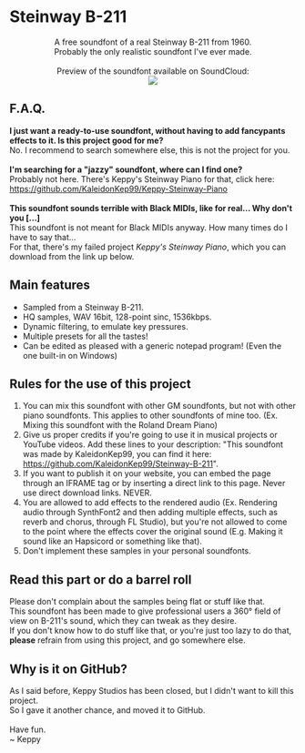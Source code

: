 # Steinway B-211
<p align="center">
  A free soundfont of a real Steinway B-211 from 1960.
  <br>
  Probably the only realistic soundfont I've ever made.
  <br><br>
  Preview of the soundfont available on SoundCloud:
  <br>
  <a href="https://soundcloud.com/kaleidonkep99/sets/steinway-b-211-project"><img src="http://www.australiacounselling.com.au/wp-content/uploads/2014/04/button-soundcloud.jpg" /></a>
</p>


## F.A.Q.
**I just want a ready-to-use soundfont, without having to add fancypants effects to it. Is this project good for me?**
<br>
No. I recommend to search somewhere else, this is not the project for you.
<br><br>
**I'm searching for a "jazzy" soundfont, where can I find one?**
<br>
Probably not here. There's Keppy's Steinway Piano for that, click here: https://github.com/KaleidonKep99/Keppy-Steinway-Piano
<br><br>
**This soundfont sounds terrible with Black MIDIs, like for real... Why don't you [...]**
<br>
This soundfont is not meant for Black MIDIs anyway. How many times do I have to say that...
<br>
For that, there's my failed project _Keppy's Steinway Piano_, which you can download from the link up below.

## Main features
- Sampled from a Steinway B-211.
- HQ samples, WAV 16bit, 128-point sinc, 1536kbps.
- Dynamic filtering, to emulate key pressures.
- Multiple presets for all the tastes!
- Can be edited as pleased with a generic notepad program! (Even the one built-in on Windows)

## Rules for the use of this project
1. You can mix this soundfont with other GM soundfonts, but not with other piano soundfonts. This applies to other soundfonts of mine too. (Ex. Mixing this soundfont with the Roland Dream Piano)
2. Give us proper credits if you're going to use it in musical projects or YouTube videos. Add these lines to your description: "This soundfont was made by KaleidonKep99, you can find it here: https://github.com/KaleidonKep99/Steinway-B-211".
3. If you want to publish it on your website, you can embed the page through an IFRAME tag or by inserting a direct link to this page. Never use direct download links. NEVER.
4. You are allowed to add effects to the rendered audio (Ex. Rendering audio through SynthFont2 and then adding multiple effects, such as reverb and chorus, through FL Studio), but you're not allowed to come to the point where the effects cover the original sound (E.g. Making it sound like an Hapsicord or something like that).
5. Don't implement these samples in your personal soundfonts.

## Read this part or do a barrel roll
Please don't complain about the samples being flat or stuff like that.
<br>
This soundfont has been made to give professional users a 360° field of view on B-211's sound, which they can tweak as they desire.
<br>
If you don't know how to do stuff like that, or you're just too lazy to do that, **please** refrain from using this project, and go somewhere else.

## Why is it on GitHub?
As I said before, Keppy Studios has been closed, but I didn't want to kill this project.
<br>
So I gave it another chance, and moved it to GitHub.
<br><br>
Have fun.
<br>
~ Keppy
